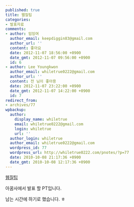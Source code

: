 ```yaml
---
published: true
title: 웹질팁
categories:
- 발표자료
comments:
- author: 임잉여
  author_email: keepdiggin83@gmail.com
  author_url: ''
  content: 좋아요
  date: 2012-11-07 18:56:00 +0900
  date_gmt: 2012-11-07 09:56:00 +0900
  id: 6
- author: Lee Youngkwon
  author_email: whiletrue0222@gmail.com
  author_url: ''
  content: 전 님이 좋아용
  date: 2012-11-07 23:22:00 +0900
  date_gmt: 2012-11-07 14:22:00 +0900
  id: 7
redirect_from:
- archives/77
wpbackup:
  author:
    display_name: whiletrue
    email: whiletrue0222@gmail.com
    login: whiletrue
    url: ''
  author_login: whiletrue
  author_email: whiletrue0222@gmail.com
  wordpress_id: 77
  wordpress_url: http://whiletrue0222.com/pnotes/?p=77
  date: 2010-10-08 21:17:36 +0900
  date_gmt: 2010-10-08 12:17:36 +0900
---
```


[웹질팁](http://www.slideshare.net/whiletrue0222/ss-5392657)

아꿈사에서 발표 할 PT입니다.

남는 시간에 하기로 했습니다. ㅎ
